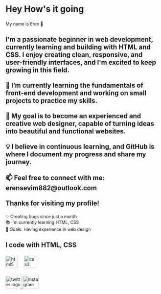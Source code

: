 <h1 align="left">Hey How's it going</h1>

###

<p align="left">My name is Eren 👋</p>

###

<h2 align="left">I'm a passionate beginner in web development, currently learning and building with HTML and CSS. I enjoy creating clean, responsive, and user-friendly interfaces, and I'm excited to keep growing in this field.<br><br>🌱 I’m currently learning the fundamentals of front-end development and working on small projects to practice my skills.<br><br>🎯 My goal is to become an experienced and creative web designer, capable of turning ideas into beautiful and functional websites.<br><br>💡 I believe in continuous learning, and GitHub is where I document my progress and share my journey.<br><br>📫 Feel free to connect with me: erensevim882@outlook.com<br><br>Thanks for visiting my profile!</h2>

###

<p align="left">✨ Creating bugs since just a month<br>📚 I'm currently learning HTML, CSS <br>🎯 Goals: Having experience in web design</p>

###

<h2 align="left">I code with HTML, CSS</h2>

###

<div align="left">
  <img src="https://cdn.jsdelivr.net/gh/devicons/devicon/icons/html5/html5-original.svg" height="40" alt="html5 logo"  />
  <img width="12" />
  <img src="https://cdn.jsdelivr.net/gh/devicons/devicon/icons/css3/css3-original.svg" height="40" alt="css3 logo"  />
</div>

###

<div align="left">
  <a href="https://x.com/kasIadamI" target="_blank">
    <img src="https://raw.githubusercontent.com/maurodesouza/profile-readme-generator/master/src/assets/icons/social/twitter/default.svg" width="52" height="40" alt="twitter logo"  />
  </a>
  <a href="https://www.instagram.com/eren.sv/" target="_blank">
    <img src="https://raw.githubusercontent.com/maurodesouza/profile-readme-generator/master/src/assets/icons/social/instagram/default.svg" width="52" height="40" alt="instagram logo"  />
  </a>
</div>

###

<!--
**Eren882/Eren882** is a ✨ _special_ ✨ repository because its `README.md` (this file) appears on your GitHub profile.

Here are some ideas to get you started:

- 🔭 I’m currently working on ...
- 🌱 I’m currently learning ...
- 👯 I’m looking to collaborate on ...
- 🤔 I’m looking for help with ...
- 💬 Ask me about ...
- 📫 How to reach me: ...
- 😄 Pronouns: ...
- ⚡ Fun fact: ...
-->
